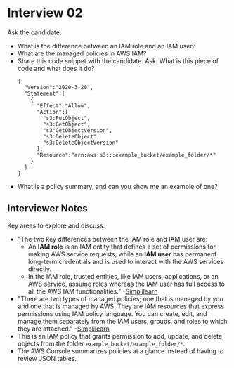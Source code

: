 # Interview 02

Ask the candidate:
  - What is the difference between an IAM role and an IAM user?
  - What are the managed policies in AWS IAM?
  - Share this code snippet with the candidate. Ask: What is this piece of code and what does it do?
    ```
    {
      "Version":"2020-3-20",
      "Statement":[
        {
          "Effect":"Allow",
          "Action":[
            "s3:PutObject",
            "s3:GetObject",
            "s3"GetObjectVersion",
            "s3:DeleteObject",
            "s3:DeleteObjectVersion"
          ],
          "Resource":"arn:aws:s3:::example_bucket/example_folder/*"
        }
      ]
    }
    ```
  - What is a policy summary, and can you show me an example of one?

## Interviewer Notes

Key areas to explore and discuss:

- "The two key differences between the IAM role and IAM user are:
  - An **IAM role** is an IAM entity that defines a set of permissions for making AWS service requests, while an **IAM user** has permanent long-term credentials and is used to interact with the AWS services directly.  
  - In the IAM role, trusted entities, like IAM users, applications, or an AWS service, assume roles whereas the IAM user has full access to all the AWS IAM functionalities."  -[Simplilearn](https://www.simplilearn.com/tutorials/aws-tutorial/aws-interview-questions) 
- "There are two types of managed policies; one that is managed by you and one that is managed by AWS. They are IAM resources that express permissions using IAM policy language. You can create, edit, and manage them separately from the IAM users, groups, and roles to which they are attached." -[Simplilearn](https://www.simplilearn.com/tutorials/aws-tutorial/aws-interview-questions) 
- This is an IAM policy that grants permission to add, update, and delete objects from the folder `example_bucket/example_folder/*`.
- The AWS Console summarizes policies at a glance instead of having to review JSON tables.
